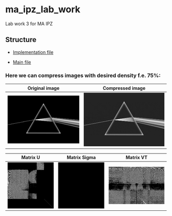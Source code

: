 # ma_ipz_lab_work
Lab work 3 for MA IPZ

## Structure
- [Implementation file](utils.py)

- [Main file](main.py)

### Here we can compress images with desired density f.e. 75%:

|                  Original image                   |                Compressed image                 |
|:-------------------------------------------------:|:-----------------------------------------------:|
| ![original](../../data/lab_3/output/original.png) | ![reduced](../../data/lab_3/output/reduced.png) |


|                     Matrix U                      |                     Matrix Sigma                     |                     Matrix VT                     |
|:-------------------------------------------------:|:----------------------------------------------------:|:-------------------------------------------------:|
| ![original](../../data/lab_3/output/matrix_U.png) | ![reduced](../../data/lab_3/output/matrix_Sigma.png) | ![reduced](../../data/lab_3/output/matrix_Vt.png) |